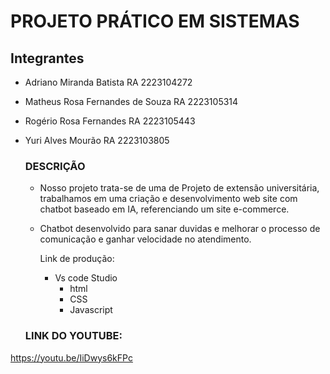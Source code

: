 # PROJETO PRÁTICO EM SISTEMAS


## Integrantes
- Adriano Miranda Batista          RA 2223104272
- Matheus Rosa Fernandes de Souza  RA 2223105314
- Rogério Rosa Fernandes           RA 2223105443
- Yuri Alves Mourão                RA 2223103805

  ### DESCRIÇÃO

  - Nosso projeto trata-se de uma de Projeto de extensão universitária, trabalhamos em uma criação e desenvolvimento web site com chatbot baseado em IA, referenciando um site e-commerce.
  - Chatbot desenvolvido para sanar duvidas e melhorar o processo de comunicação e ganhar velocidade no atendimento.

    Link de produção:
    - Vs code Studio
      - html
      - CSS
      - Javascript
   
  ### LINK DO YOUTUBE:
https://youtu.be/IiDwys6kFPc
